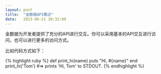 ```yaml
---
layout: post
title:  "金数据API概述"
date:   2013-06-21 10:32:09
---
```


金数据为开发者提供了充分的API进行交互。你可以采用基本的API交互进行访问，也可以进行更多的访问方式。

比如代码方式如下：

{% highlight ruby %}
def print_hi(name)
  puts "Hi, #{name}"
end
print_hi('Tom')
#=> prints 'Hi, Tom' to STDOUT.
{% endhighlight %}

